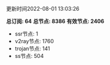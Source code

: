 更新时间2022-08-01 13:03:26

**总订阅: 64**
**总节点: 8386**
**有效节点: 2406**
- ssr节点: 1
- v2ray节点: 1760
- trojan节点: 141
- ss节点: 504
